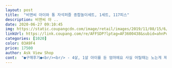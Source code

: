 ```yaml
---
layout: post 
title:  "비앤씨 아이와 통 자석퍼즐 종합놀이세트, 1세트, 117피스" 
description: 비앤씨 아 ..
date: 2020-06-27 09:10:45 
img: https://static.coupangcdn.com/image/retail/images/2019/11/08/15/6/e49b2012-1e57-4728-bd58-9ca323bea3f1.jpg 
linkUrl: https://link.coupang.com/re/AFFSDP?lptag=AF3600438&subid=ahnPublicAsk&pageKey=332966520&itemId=1063585231&vendorItemId=5544684551&traceid=V0-113-f786a50fc959b8cc 
categories: [1020] 
color: 03A9F4 
price: 17500 
author: Ask View Shop 
cont:  "●구매후기●<br/><br/> - 4살, 1살 아이를 둔 엄마에요 사실 어릴때는 노는게 제일이다 싶어서 한글공부에 전혀 신경 안쓰고 있었는데, 어린이집에서 배웠는지 한글이랑 영어 등에 조금씩 관심을 보이더라구요 순전히 관심이었지만 ㅋ 그냥 놀면서 친해지면 좋겠다 싶어서 아직 자석 붙일 수 있는 보드가 없음에도 구매하게 되었어요<br/><br/> - 가방 연결부분이 내구성이 약한건지 자꾸 빠져요 다시제가 끼워주면 연결되지만 아이들이 몇번 들고 왔다갔다 하면 또 빠지네요 가방이 있어서 좋지만, 들고 다니며 놀기에는 강하지는 못한것 같아요<br/><br/> - 보관할 수 있는 가방이 별도로 있어서 좋아요 어지르고 놀아도 정리하라고 하면 가방에 넣어주네요<br/><br/> - 색깔이 여러가지여서 좋아요 한참 알록달록한거 좋아하는 4살 39개월 첫째가 이뻐서 일단 맘에 들어해요 아무것도 모르는 첫째도 알록달록해서 그런지 계속 만져봅니다<br/><br/> - 아직 보드가 주문하고 배송중이라서 냉장고랑 틴케이스 등에 붙여보았는데 접착력 좋았어요 냉장고에서도 흘러내리지 않아서 만족합니다.<br/><br/><br/> - 영어 한글 숫자 기호가 있는데 종류별로 같은 색이 아니라 4가지 색이 너무 다 섞여 있어요 피스가 꽤나 많은지라 종류별로 색으로 구분지어 주었으면 정리 할 때 조금 더 편리했을 것이란 생각이 들었어요 (그 대신 숫자든 글자든 조합을 만들면 알록달록 해져서 좋아요 ㅎ )<br/><br/> - 일단 1살 첫째는 그냥 누나따라 놀고요 ㅋ 4살 39개월 첫째는 자기 이름을 비롯해서 가까운 사람들 이름을 어떻게 쓰냐고 물어요 그러면 이렇게 쓰는거라고 보여주기 좋아요<br/><br/> - 일단 종류가 영어 한글 숫자 기호 등 여러가지여서 좋아요 오래 사용할 수 있을 것 같습니다.<br/> 특히 한글에 쌍발음도 있어서 지금 당장은 못사용하겠지만 한글을 본격적으로 공부하기 시작하면 참 좋을 것 같아요<br/><br/> - 처음에는 자세히 안봐서 몰랐는데 나중에 보이 점자표기가 되어 있더라구요 이런 세심함 좋아요<br/>10일 정도 사용후기<br/>공부하듯 놀이하듯 대할 수 있어 좋습니다<br/>구매이유<br/>냉장고와 보드판에 붙이면서 자연스럽게 공부가 되는 것 같아요<br/>놀이하고 보관통에 넣으니 정리도 쉬워요<br/>모양도 잘 다듬어져  있고, 플라스틱 재질과 자석 특유의 냄새도 거의 나지 않아 좋아요^^<br/>보관하기에 알맞은 통에 담겨서 왔구요<br/>보관합니다.<br/><br/>비닐봉지에 따로 담겨져 왔는데 아이가 막 섞어 놓네요<br/>수학도 연산하기 편하게 되어 있어<br/>숫자놀이.<br/>어린 유아에겐 간단하게 숫자 개념 알려 줄 수 있는것 만으로도 괜찮고,부호가  여러개 들어 있진 않지만,간단하게 더하기, 빼기,나누기,더하기를 돌려 곱하기까지 할 수 있어요<br/>숫자도 같이 세어보고 순서대로 나열도 해보고 하는데 아직 어려서 금방 자리를 뜨곤 합니다 ㅎ<br/>아쉬웠던점<br/>아이가 한글을 완벽히 떼지 못하고 어려워 하는 받침 글자들이 많은데 도움될 것 같아요<br/>아직은 튼튼해서 괜찮구요<br/>알파벳 소문자는 그보다 작아요, 3센티 정도됨.<br/><br/>알파벳도 대,소문자  하나씩 들어 있기 때문에 다양한 단어를 만들긴 어려우나.<br/> 대문자 단어.<br/>소문자 단어.<br/>간단한 단어는 만들 수 있어 괜찮네요.<br/><br/>어린 영유아는 입에 물지 않게 조심해야 겠어요<br/>어린 유아에게 좋을 것 같아요<br/>엄청 작은건가 했는데 받아보니 생각보다 크고 알찼어요<br/>영어는 대문자 소문자 구별되어 있어 좋구요<br/>울 딸램 요즘 말 배우면서.<br/>자석 놀이 책상을 사줬는데, 아주 좋아하고,아침,저녁으로 열심 붙히고,단어 비슷하게 얘기하고,잘 놀아준다.<br/>글이 써 있는것도 좋지만 하나씩 맞춰져야 글씨가 된다는걸 알려주고 싶어 여러 제품을 알아보다,다앙하게 들어 있는 비앤씨 제품을 선택!<br/>울집은 냉장고가 옆면만 자석이 붙어서 따로 자석 보드판이 필요한데 다이에 가서 저렴한거 하나 사려구요<br/>의미없는 숫자 글자들을 쭉 나열하고 좋아하고 색깔별로 분류하며 놀기를 좋아해요 ㅎㅎ 여자아이라 그런지 글자 가르쳐 주다가 보면 그릇을 가져와서 요리 하는 시늉을 하기도 해요 일단 피스가 많으니 그렇게 소꿉장난 하기도 좋아요 ㅋ<br/>이것저것 다양하게 들어있긴 한데... <br/><br/>이런식으로 놀면서, 보드 구매해 조금씩 노출 시켜 주어야 겠어요 아이 입장에선 공부를 위한 자석이기 보다는 예쁜 장난감 느낌이 더 큰거 같아요^^<br/>이만한 가격에 각각의 보관팩은 넘 바란걸까요?^^뒤섞어 넣는것 보다 나눠 놓는게 아이에게 좋을 듯 싶어 따로 지퍼팩에 넣어<br/>이사하면서 버리고 와서 셋째를 위해 다시 구입했네요<br/>일단 아이가 장난감이라며 너무 좋아해서 저도 많이 만족해요 아직 본 용도로 오래 못하고 소꿉놀이를 할 때가 더 많지만  이렇게 계속 노출도 시켜주고 보드 사서 글자도 보여주면 더 좋아할 것 같아요 오래 사용할 듯 싶습니다<br/>자석이 있지만 칠판에 뒤로하면 붙진 않아요.<br/><br/>자칫 자석이라도 빠지면 큰일이잖아요<br/>재밌게 공부할 수 있는 상품이예요<br/>정리하는 습관도 공부시켜야 겠습니다<br/>좋았던점<br/>지루하지 않고 놀이하며 할 수 있어 좋은 상품이네요<br/>첫애랑 둘째때 이런 자석 교구가 있었어요<br/>추천합니다<br/>플라스틱으로 되어 있고 속에 조그만 자석이 붙어 있어요<br/>하나도 빠짐 없이 잘 들어 있다.<br/>크기는 어른 새끼손가락 정도되고,<br/>한글 만들기.<br/>여러개의  모음, 자음이  들어 있는게 아니라서 짧은  단어만 가능해요.<br/> 그래도 받침 자음이 들어 있어,아직 어렵겠지만 아주 짧은 단어 만들어 알려줄 수 있어 좋아요.<br/><br/>한글은 받침도 여러개이고 요리조리 바꿔가며 하다보면 기억력도 좋아질듯 하고 색깔도 여러개라 지루하지 않고 예뻐요<br/>한글이랑 숫자.<br/> 알파벳 시작하는 유아들에게 친근하게 다가갈 수 있는 상품입니다<br/>한글이랑 영어와 수학을 모두 할 수 있어요<br/>" 
---
```

